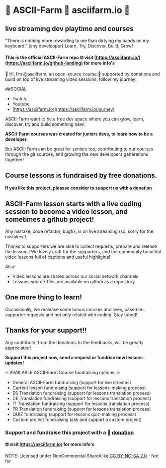 

# 🌱 ASCII-Farm 🚜 asciifarm.io 🚀
## live streaming dev playtime and courses 
"There is nothing more rewarding to me than dirtying my hands on my keyboard." (any develeoper)
Learn, Try, Discover, Build, Grow!

#### This is the official ASCII-Farm repo 🤓 visit [https://asciifarm.io/](https://asciifarm.io/github-landing) for more info's

👋 Hi, I’m @asciifarm, an open-source course 🌱 supported by donations and build on top of live streaming video sessions, follow my journey!

##SOCIAL
- Twitch
- Youtube
- [https://asciifarm.io/](https://asciifarm.io/journey)

ASCII-Farm want to be a free dev space where you can grow, learn, discover, try and build something new!

__ASCII-Farm courses was created for juniors devs, to learn how to be a developer.__

But ASCII-Farm can be great for seniors too,  contributing to our courses through the git sources, and growing the new developers generations together! 

## Course lessons is fundraised by free donations.

#### If you like this project, pleasse consider to support us with a [donation](https://www.paypal.com/donate?hosted_button_id=KYJD4H37GXTQS)

## ASCII-Farm lesson starts with a live coding session to become a video lesson, and sometimes a github project!

Any mistake, code refactor, bugfix, is on live streaming (so, sorry for the mistakes!)

Thanks to supporters we are able to collect requests, prepare and release the lessons! 
We lovely craft for the supporters, and the community beautiful video lessons full of captions and useful highlights!

Also:

- Video lessons are shared across our social network channels 
- Lessons source-files are available on github as a repository

## One more thing to learn!

Occasionally, we realease some bonus courses and lives, based on. supporter requests and not only related with coding. Stay tuned!

## Thanks for your support!!
Any contribute, from the donations to the feedbacks, will be greatly appreciated!

__Support this project now, send a request or fundrise new lessons-updates!__

🔥 AVAILABLE ASCII-Farm Course fundraising options: 🔥

- General ASCII-Farm fundraising (support for live streams)
- Current lesson fundraising (support for lessons-making process)
- ES Translation fundraising (support for lessons translation process)
- DE Translation fundraising (support for lessons translation process)
- IT Translation fundraising (support for lessons translation process)
- FR Translation fundraising (support for lessons translation process)
- QUIZ fundraising (support for lessons quiz-making process)
- Custom project fundraising (ask and support a custom project)

### Support and fundraise this project with a 🤩 [donation](https://www.paypal.com/donate?hosted_button_id=KYJD4H37GXTQS)
#### 🤓 visit https://asciifarm.io/ for more info's

NOTE: Licensed under NonCommercial ShareAlike [CC BY-NC-SA 2.0](https://creativecommons.org/licenses/by-nc-sa/2.0/) - Not for
